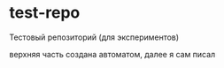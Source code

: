 # test-repo
Тестовый репозиторий (для экспериментов)

верхняя часть создана автоматом, далее я сам писал
